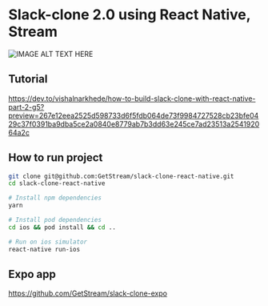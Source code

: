 # Slack-clone 2.0 using React Native, Stream

<div style="display: inline">
<img src="https://stream-blog-v2.imgix.net/blog/wp-content/uploads/80af4fbb74a77a4465679f6118af7427/image.png" alt="IMAGE ALT TEXT HERE"/>
</div>

## Tutorial

https://dev.to/vishalnarkhede/how-to-build-slack-clone-with-react-native-part-2-g5?preview=267e12eea2525d598733d6f5fdb064de73f9984727528cb23bfe0429c37f0391ba9dba5ce2a0840e8779ab7b3dd63e245ce7ad23513a254192064a2c

## How to run project

```sh
git clone git@github.com:GetStream/slack-clone-react-native.git
cd slack-clone-react-native

# Install npm dependencies
yarn

# Install pod dependencies
cd ios && pod install && cd ..

# Run on ios simulator
react-native run-ios
```

## Expo app

https://github.com/GetStream/slack-clone-expo
